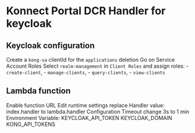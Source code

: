 # Konnect Portal DCR Handler for keycloak

## Keycloak configuration
Create a `kong-sa` clientId for the `applications` deletion
  Go on Service Account Roles
    Select `realm-management` in `Client Roles` and assign roles: 
      - `create-client`, 
      - `manage-clients`,
      - `query-clients`, 
      - `view-clients`


## Lambda function
Enable function URL
Edit runtime settings
  replace Handler value: index.handler to lambda.handler
Configuration
  Timeout change 3s to 1 min
  Environment Variable:
    KEYCLOAK_API_TOKEN
    KEYCLOAK_DOMAIN
    KONG_API_TOKENS
